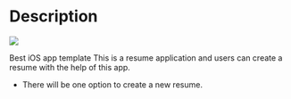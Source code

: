 # Description
![](Screenshots/demo.png)

Best iOS app template
This is a resume application and users can create a resume with the help of this app.
- There will be one option to create a new resume.
